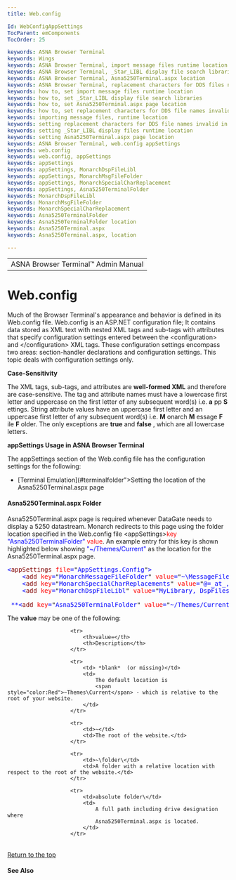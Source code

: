 ```yaml
---
title: Web.config

Id: WebConfigAppSettings
TocParent: emComponents
TocOrder: 25

keywords: ASNA Browser Terminal
keywords: Wings
keywords: ASNA Browser Terminal, import message files runtime location
keywords: ASNA Browser Terminal, _Star_LIBL display file search libraries
keywords: ASNA Browser Terminal, Asna5250Terminal.aspx location
keywords: ASNA Browser Terminal, replacement characters for DDS files names
keywords: how to, set import message files runtime location
keywords: how to, set _Star_LIBL display file search libraries
keywords: how to, set Asna5250Terminal.aspx page location
keywords: how to, set replacement characters for DDS file names invalid in ASP.NET 
keywords: importing message files, runtime location
keywords: setting replacement characters for DDS file names invalid in ASP.NET 
keywords: setting _Star_LIBL display files runtime location
keywords: setting Asna5250Terminal.aspx page location
keywords: ASNA Browser Terminal, web.config appSettings
keywords: web.config
keywords: web.config, appSettings
keywords: appSettings
keywords: appSettings, MonarchDspFileLibl
keywords: appSettings, MonarchMsgFileFolder
keywords: appSettings, MonarchSpecialCharReplacement
keywords: appSettings, Asna5250TerminalFolder
keywords: MonarchDspFileLibl
keywords: MonarchMsgFileFolder
keywords: MonarchSpecialCharReplacement
keywords: Asna5250TerminalFolder
keywords: Asna5250TerminalFolder location
keywords: Asna5250Terminal.aspx
keywords: Asna5250Terminal.aspx, location

---
```


<table>
                <tr>
                    <td>
                        <span class="OH_MultiViewContainerPanelDhtmlTable">
                            ASNA Browser Terminal&#8482; Admin Manual
                        </span>
                    </td>
                </tr>
</table>

# Web.config
<a name="top"></a>

Much of the Browser Terminal's appearance and behavior is defined in its Web.config file. Web.config is an ASP.NET configuration file; It contains data stored as XML text with nested XML tags and sub-tags with attributes that specify configuration settings entered between the &lt;configuration&gt; and &lt;/configuration&gt; XML tags. These configuration settings encompass two areas: section-handler declarations and configuration settings. This topic deals with configuration settings only. 
<!-- end of introduction -->

**Case-Sensitivity** 

The XML tags, sub-tags, and attributes are **well-formed XML** and therefore are case-sensitive. The tag and attribute names must have a lowercase first letter and uppercase on the first letter of any subsequent word(s) i.e. **a** pp **S** ettings. String attribute values have an uppercase first letter and an uppercase first letter of any subsequent word(s) i.e. **M** onarch **M** essage **F** ile **F** older. The only exceptions are **true** and **false** , which are all lowercase letters. 

**appSettings Usage in ASNA Browser Terminal** 

The appSettings section of the Web.config file has the configuration settings for the following: 

- [Terminal Emulation](#terminalfolder">Setting the location of the Asna5250Terminal.aspx page</a>

#### <a name="terminalfolder">Asna5250Terminal.aspx Folder</a>
Asna5250Terminal.aspx page is required whenever DataGate needs to display a 5250 datastream. Monarch redirects to this page using the folder location specified in the Web.config file &lt;appSettings&gt;<span style="color:red;">key</span> <span style="color:blue;">"Asna5250TerminalFolder"</span> <span style="color:red;">value</span>. An example entry for this key is shown highlighted below showing <span style="color:blue;">&quot;~/Themes/Current&quot;</span> as the location for the Asna5250Terminal.aspx page. 
<pre class="prettyprint"><span style="color:blue">&lt;<span style="color:Maroon">appSettings</span><span style="color:red;"> file</span>=<span style="color:black;">"</span>AppSettings.Config<span style="color:black;">"</span>&gt;
    &lt;<span style="color:Maroon">add</span><span style="color:red;"> key</span>=<span style="color:black">"</span>MonarchMessageFileFolder<span style="color:black;">"</span> <span style="color:red;">value</span>=<span style="color:black;">"</span>~\MessageFiles\<span style="color:black;">"</span> /&gt;        
    &lt;<span style="color:Maroon">add</span><span style="color:red;"> key</span>=<span style="color:black">"</span>MonarchSpecialCharReplacements<span style="color:black;">"</span> <span style="color:red;">value</span>=<span style="color:black;">"</span>@=_at_, #=H_lb_, $=_usd_<span style="color:black;">"</span> /&gt;
    &lt;<span style="color:Maroon">add</span><span style="color:red;"> key</span>=<span style="color:black">"</span>MonarchDspFileLibl<span style="color:black;">"</span> <span style="color:red;">value</span>=<span style="color:black;">"</span>MyLibrary, DspFiles/ARlib, Views/*<span style="color:black;">"</span> /&gt;

 **&lt;<span style="color: maroon">add</span> <span style="color: red">key</span>=<span style="color:black;">"</span>Asna5250TerminalFolder<span style="color:black;">"</span> <span style="color: red">value</span>=<span style="color:black;">"</span>~/Themes/Current"/&gt;** &lt;/<span style="color: maroon">appSettings</span>&gt; </span></pre>

The **value** may be one of the following:
<table class="mytable" cellspacing="0" cellpadding="4" width="90%">
                        <colgroup>
                            <col width="15%" />
                            <col width="85%" />
                        </colgroup>

                        <tr>
                            <th>value=</th>
                            <th>Description</th>
                        </tr>

                        <tr>
                            <td> *blank*  (or missing)</td>
                            <td>
                                The default location is
                                <span style="color:Red">~Themes\Current</span> - which is relative to the root of your website.
                            </td>
                        </tr>

                        <tr>
                            <td>~</td>
                            <td>The root of the website.</td>
                        </tr>

                        <tr>
                            <td>~\folder\</td>
                            <td>A folder with a relative location with respect to the root of the website.</td>
                        </tr>

                        <tr>
                            <td>absolute folder\</td>
                            <td>
                                A full path including drive designation where
                                Asna5250Terminal.aspx is located.
                            </td>
                        </tr>
</table>

<a href="#top">Return to the top</a>

#### See Also
<dl>
                    <dd>
                        <a href="TerminalEmulation.html)
                    </dd>
</dl>

